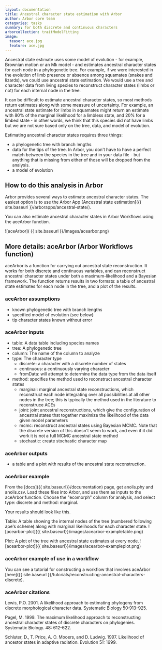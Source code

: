 ```yaml
---
layout: documentation
title: Ancestral character state estimation with Arbor
author: Arbor core team
categories: tasks
summary: for both discrete and continuous characters
arborcollection: traitModelFitting
image:
  teaser: ace.jpg
  feature: ace.jpg
---
```


Ancestral state estimate uses some model of evolution - for example, Brownian motion or an Mk model - and estimates ancestral character states for each node in a phylogenetic tree. For example, if we were interested in the evolution of limb presence or absence among squamates (snakes and lizards), we could use ancestral state estimation. We would use a tree and character data from living species to reconstruct character states (limbs or not) for each internal node in the tree.

It can be difficult to estimate ancestral character states, so most methods return estimates along with some measure of uncertainty. For example, an ancestral state estimate for limbs in squamates might return an estimate with 80% of the marginal likelihood for a limbless state, and 20% for a limbed state - in other words, we think that this species did not have limbs but we are not sure based only on the tree, data, and model of evolution.

Estimating ancestral character states requires three things:

- a phylogenetic tree with branch lengths
- data for the tips of the tree. In Arbor, you don't have to have a perfect match between the species in the tree and in your data file - but anything that is missing from either of those will be dropped from the analysis.
- a model of evolution

## How to do this analysis in Arbor

Arbor provides several ways to estimate ancestral character states. The easiest option is to use the Arbor App [Ancestral state estimation]({{ site.baseurl }}/arborapps/ancestral-state/).

You can also estimate ancestral character states in Arbor Workflows using the aceArbor function.

![aceArbor]( {{ site.baseurl }}/images/acearbor.png)

## More details: aceArbor (Arbor Workflows function)

aceArbor is a function for carrying out ancestral state reconstruction. It works for
both discrete and continuous variables, and can reconstruct ancestral character states
under both a maximum-likelihood and a Bayesian framework. The function returns results
in two formats: a table of ancestral state estimates for each node in the tree, and a plot
of the results.

### aceArbor assumptions

- known phylogenetic tree with branch lengths
- specified model of evolution (see below)
- tip character states known without error

### aceArbor inputs

- table: A data table including species names
- tree: A phylogenetic tree
- column: The name of the column to analyze
- type: The character type
  - discrete: a character with a discrete number of states
  - continuous: a continuously varying character
  - fromData: will attempt to determine the data type from the data itself
- method: specifies the method used to reconstruct ancestral character states
  - marginal: marginal ancestral state reconstructions, which reconstruct each node integrating over all possibilities at all other nodes in the tree; this is typically the method used in the literature to reconstruce ACEs
  - joint: joint ancestral reconstructions, which give the configuration of ancestral states that together maximize the likelihood of the data given model parameters
  - mcmc: reconstruct ancestral states using Bayesian MCMC. Note that the discrete version of this doesn't seem to work, and even if it did work it is not a full MCMC ancestral state method
  - stochastic: create stochastic character map


### aceArbor outputs

- a table and a plot with results of the ancestral state reconstruction.

### aceArbor example

From the [docs]({{ site.baseurl}}/documentation) page, get anolis.phy and anolis.csv.
Load these files into Arbor, and use them as inputs to the aceArbor function. Choose
the "ecomorph" column for analysis, and select type: discrete and method: marginal.

Your results should look like this.

Table: A table showing the internal nodes of the tree (numbered following ape's scheme) along with marginal likelihoods for each character state.
![acearbor-plot]({{ site.baseurl}}/images/acearbor-exampletable.png)

Plot: A plot of the tree with ancestral state estimates at every node.
![acearbor-plot]({{ site.baseurl}}/images/acearbor-exampleplot.png)

### aceArbor example of use in a workflow

You can see a tutorial for constructing a workflow that involves aceArbor
[here]({{ site.baseurl }}/tutorials/reconstructing-ancestral-characters-discrete).

### aceArbor citations

Lewis, P.O. 2001. A likelihood approach to estimating phylogeny from discrete morphological character data. Systematic Biology 50:913-925.

Pagel, M. 1999. The maximum likelihood approach to reconstructing ancestral character states of discrete characters on phylogenies. Systematic Biology. 48: 612-622.

Schluter, D., T. Price, A. O. Mooers, and D. Ludwig. 1997. Likelihood of ancestor states in adaptive radiation. Evolution 51: 1699.
